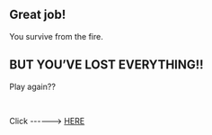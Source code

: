 ## Great job! 
You survive from the fire. 
## BUT YOU’VE LOST EVERYTHING!! 

Play again?? <pre>   </pre> Click ------>  [HERE](../home.md)